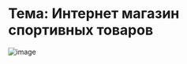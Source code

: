 # Тема: Интернет магазин спортивных товаров 

![image](https://github.com/calotesversicolor/db_pr/assets/78222610/e5950bb7-0003-479a-bd2f-452ce3e21e4b)
